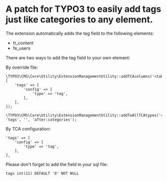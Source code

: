 # A patch for TYPO3 to easily add tags just like categories to any element.

The extension automatically adds the tag field to the following elements:
- tt_content
- fe_users

There are two ways to add the tag field to your own element:

By override file:
```
\TYPO3\CMS\Core\Utility\ExtensionManagementUtility::addTCAcolumns('<table>', [
    'tags' => [
        'config' => [
            'type' => 'tag',
        ],
    ],
]);

\TYPO3\CMS\Core\Utility\ExtensionManagementUtility::addToAllTCAtypes('<table>', 'tags', '', 'after:categories');
```


By TCA configuration:
```
'tags' => [
    'config' => [
        'type' => 'tag',
    ],
],
```

Please don't forget to add the field in your sql file:

`tags int(11) DEFAULT '0' NOT NULL`
